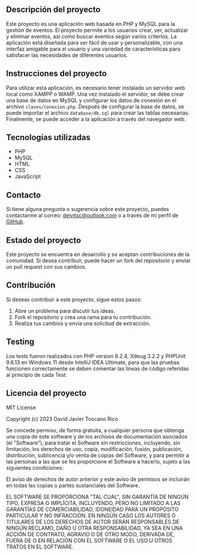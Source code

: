 ## Descripción del proyecto

Este proyecto es una aplicación web basada en PHP y MySQL para la gestión de eventos. El proyecto permite a los usuarios crear, ver, actualizar y eliminar eventos, así como buscar eventos según varios criterios. La aplicación está diseñada para ser fácil de usar y personalizable, con una interfaz amigable para el usuario y una variedad de características para satisfacer las necesidades de diferentes usuarios.

## Instrucciones del proyecto

Para utilizar esta aplicación, es necesario tener instalado un servidor web local como XAMPP o WAMP. Una vez instalado el servidor, se debe crear una base de datos en MySQL y configurar los datos de conexión en el archivo `clases/conexion.php`. Después de configurar la base de datos, se puede importar el archivo `database/db.sql` para crear las tablas necesarias. Finalmente, se puede acceder a la aplicación a través del navegador web.

## Tecnologías utilizadas

- PHP
- MySQL
- HTML
- CSS
- JavaScript

## Contacto

Si tiene alguna pregunta o sugerencia sobre este proyecto, puedes contactarme al correo: [deivitsc@outlook.com](mailto:deivitsc@outlook.com) o a través de mi perfil de [GitHub](https://github.com/Dejatori).

## Estado del proyecto

Este proyecto se encuentra en desarrollo y se aceptan contribuciones de la comunidad. Si desea contribuir, puede hacer un fork del repositorio y enviar un pull request con sus cambios.

## Contribución

Si deseas contribuir a este proyecto, sigue estos pasos:

1. Abre un problema para discutir tus ideas.
2. Fork el repositorio y crea una rama para tu contribución.
3. Realiza tus cambios y envía una solicitud de extracción.

## Testing

Los tests fueron realizados con PHP version 8.2.4, Xdeug 3.2.2 y PHPUnit 9.6.13 en Windows 11 desde
IntelliJ IDEA Ultimate, para que las pruebas funcionen correctamente se deben comentar las líneas de código
referidas al principio de cada Test.

## Licencia del proyecto

MIT License

Copyright (c) 2023 David Javier Toscano Rico

Se concede permiso, de forma gratuita, a cualquier persona que obtenga una copia de este software y de los archivos de documentación asociados (el "Software"), para tratar el Software sin restricciones, incluyendo, sin limitación, los derechos de uso, copia, modificación, fusión, publicación, distribución, sublicencia y/o venta de copias del Software, y para permitir a las personas a las que se les proporcione el Software a hacerlo, sujeto a las siguientes condiciones:

El aviso de derechos de autor anterior y este aviso de permisos se incluirán en todas las copias o partes sustanciales del Software.

EL SOFTWARE SE PROPORCIONA "TAL CUAL", SIN GARANTÍA DE NINGÚN TIPO, EXPRESA O IMPLÍCITA, INCLUYENDO, PERO NO LIMITADO A LAS GARANTÍAS DE COMERCIABILIDAD, IDONEIDAD PARA UN PROPÓSITO PARTICULAR Y NO INFRACCIÓN. EN NINGÚN CASO LOS AUTORES O TITULARES DE LOS DERECHOS DE AUTOR SERÁN RESPONSABLES DE NINGÚN RECLAMO, DAÑO U OTRA RESPONSABILIDAD, YA SEA EN UNA ACCIÓN DE CONTRATO, AGRAVIO O DE OTRO MODO, DERIVADA DE, FUERA DE O EN RELACIÓN CON EL SOFTWARE O EL USO U OTROS TRATOS EN EL SOFTWARE.